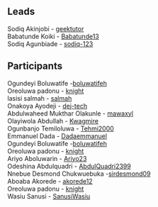 ## Leads

Sodiq Akinjobi - [geektutor](http://github.com/geektutor)<br/>
Babatunde Koiki - [Babatunde13](http://github.com/Babatunde13)<br/>
Sodiq Agunbiade - [sodiq-123](https://github.com/Sodiq-123)

## Participants

Ogundeyi Boluwatife -[boluwatifeh](http://github.com/boluwatifeh)<br/>
Oreoluwa padonu - [knight](http://github.com/ore291)<br/>
lasisi salmah - [salmah](http://github..com/salmah52)<br/>
Onakoya Ayodeji - [dej-tech](https://github.com/dej-tech)<br/>
Abdulwaheed Mukthar Olakunle - [mawaxyl](https://github.com/mawaxyl)<br/>
Olayiwola Abdullah - [Kwagmire](http://github.com/Kwagmire)<br/>
Ogunbanjo Temiloluwa - [Tehmi2000](https://github.com/tehmi2000)<br/>
Emmanuel Dada - [Dadaemmanuel](http://GitHub.com/Dadaemmanuel)<br/>
Ogundeyi Boluwatife -[boluwatifeh](http://github.com/boluwatifeh)<br/>
Oreoluwa padonu - [knight](http://github.com/ore291)<br/>
Ariyo Aboluwarin - [Ariyo23](http://github.com/Ariyo23)<br/>
Odeshina Abdulquadri - [AbdulQuadri2399](http://github.com/AbdulQuadri2399)<br/>
Nnebue Desmond Chukwuebuka -[sirdesmond09](https://github.com/sirdesmond09)<br/>
Aboaba Akorede - [akorede12](http://github.com/akorede12)<br/>
Oreoluwa padonu - [knight](http://github.com/ore291)<br/>
Wasiu Sanusi - [SanusiWasiu](https://github.com/SanusiWasiu)
